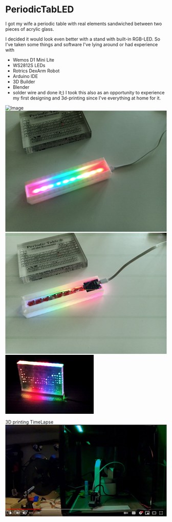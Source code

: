 # PeriodicTabLED
I got my wife a periodic table with real elements sandwiched between two pieces of acrylic glass.

I decided it would look even better with a stand with built-in RGB-LED.
So I've taken some things and software I've lying around or had experience with
* Wemos D1 Mini Lite
* WS2812S LEDs 
* Rotrics DexArm Robot
* Arduino IDE
* 3D Builder
* Blender
* solder wire 
and done it;)
I took this also as an opportunity to experience my first designing and 3d-printing since I've everything at home for it.

![Image](Images/IMG1.jpg)
![Image](Images/IMG2.jpg)
![Image](Images/IMG3.jpg)
![Image](Images/GIF1.gif)

3D printing TimeLapse
[![Everything Is AWESOME](Images/Print1.jpg)](https://youtu.be/5PhdjpKD250)
